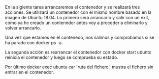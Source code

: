 En la sigiente tarea arrancaremos el contenedor y se realizará tres acciones. Se 
utilizará un contenedor con el mismo nombre basado en la imagen de Ubuntu 18.04. Lo 
primero será arrancarlo y salir con un exit, como ya he creado un contenedor antes 
voy a proceder a eliminarlo y volver arrancarlo.

Una vez que estamos en el contenedo, nos salimos y comprobamos si se ha parado con 
docker ps -a.

La segunda acción es rearrancar el contenedor con docker start ubunto reinicia 
el contenedor y luego se comprueba su estado.

Por último docker exec ubuntu car 'ruta del fichero', mustra el fichero sin 
entrar en el contenedor.
